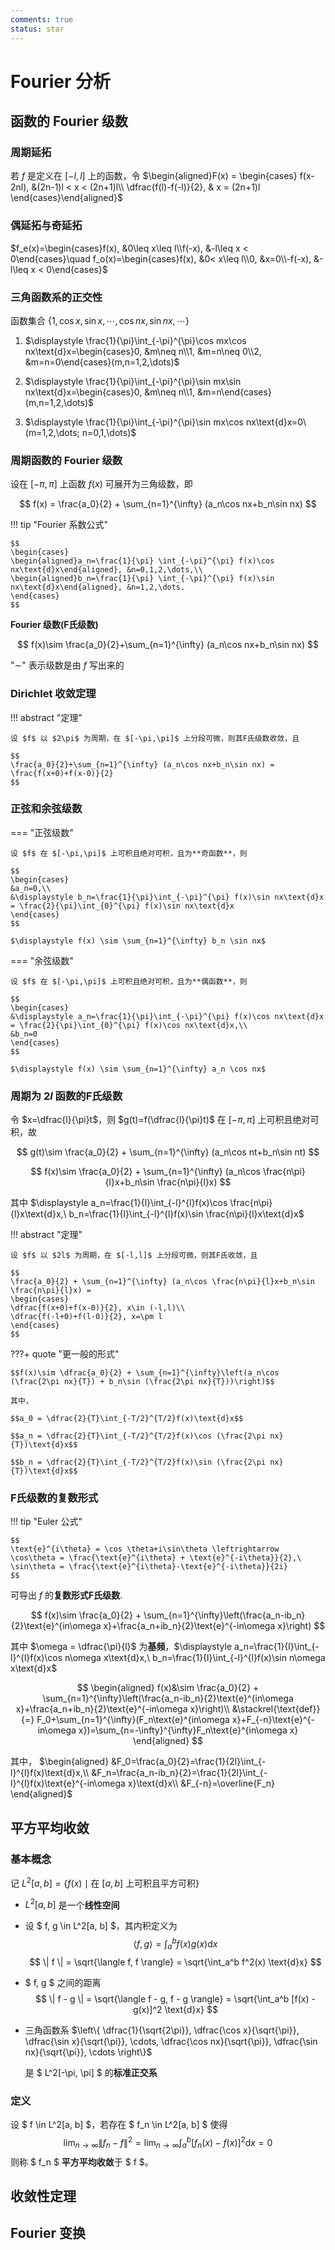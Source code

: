 ```yaml
---
comments: true
status: star
---
```


# Fourier 分析

## 函数的 Fourier 级数

### 周期延拓

若 $f$ 是定义在 $[-l,l]$ 上的函数，令 $\begin{aligned}F(x) = 
\begin{cases}
f(x-2nl), &(2n-1)l < x < (2n+1)l\\
\dfrac{f(l)-f(-l)}{2}, & x = (2n+1)l
\end{cases}\end{aligned}$

### 偶延拓与奇延拓

$f_e(x)=\begin{cases}f(x), &0\leq x\leq l\\f(-x), &-l\leq x < 0\end{cases}\quad f_o(x)=\begin{cases}f(x), &0< x\leq l\\0, &x=0\\-f(-x), &-l\leq x < 0\end{cases}$

### 三角函数系的正交性

函数集合 $\{1, \cos x,\sin x, \cdots ,\cos nx,\sin nx ,\cdots\}$

1. $\displaystyle \frac{1}{\pi}\int_{-\pi}^{\pi}\cos mx\cos nx\text{d}x=\begin{cases}0, &m\neq n\\1, &m=n\neq 0\\2, &m=n=0\end{cases}(m,n=1,2,\dots)$

2. $\displaystyle \frac{1}{\pi}\int_{-\pi}^{\pi}\sin mx\sin nx\text{d}x=\begin{cases}0, &m\neq n\\1, &m=n\end{cases}(m,n=1,2,\dots)$

3. $\displaystyle \frac{1}{\pi}\int_{-\pi}^{\pi}\sin mx\cos nx\text{d}x=0\ (m=1,2,\dots; n=0,1,\dots)$

### 周期函数的 Fourier 级数

设在 $[-\pi, \pi]$ 上函数 $f(x)$ 可展开为三角级数，即

$$
f(x) = \frac{a_0}{2} + \sum_{n=1}^{\infty} (a_n\cos nx+b_n\sin nx)
$$

!!! tip "Fourier 系数公式"

	$$
	\begin{cases}
	\begin{aligned}a_n=\frac{1}{\pi} \int_{-\pi}^{\pi} f(x)\cos nx\text{d}x\end{aligned}, &n=0,1,2,\dots,\\
	\begin{aligned}b_n=\frac{1}{\pi} \int_{-\pi}^{\pi} f(x)\sin nx\text{d}x\end{aligned}, &n=1,2,\dots.
	\end{cases}
	$$

**Fourier 级数(F氏级数)**

$$
f(x)\sim \frac{a_0}{2}+\sum_{n=1}^{\infty} (a_n\cos nx+b_n\sin nx)
$$

"$\sim$" 表示级数是由 $f$ 写出来的

### Dirichlet 收敛定理

!!! abstract "定理"

	设 $f$ 以 $2\pi$ 为周期，在 $[-\pi,\pi]$ 上分段可微，则其F氏级数收敛，且

	$$
	\frac{a_0}{2}+\sum_{n=1}^{\infty} (a_n\cos nx+b_n\sin nx) = \frac{f(x+0)+f(x-0)}{2}
	$$

### 正弦和余弦级数

=== "正弦级数"

	设 $f$ 在 $[-\pi,\pi]$ 上可积且绝对可积，且为**奇函数**，则

	$$
	\begin{cases}
	&a_n=0,\\
	&\displaystyle b_n=\frac{1}{\pi}\int_{-\pi}^{\pi} f(x)\sin nx\text{d}x = \frac{2}{\pi}\int_{0}^{\pi} f(x)\sin nx\text{d}x
	\end{cases}
	$$

	$\displaystyle f(x) \sim \sum_{n=1}^{\infty} b_n \sin nx$

=== "余弦级数"

	设 $f$ 在 $[-\pi,\pi]$ 上可积且绝对可积，且为**偶函数**，则

	$$
	\begin{cases}
	&\displaystyle a_n=\frac{1}{\pi}\int_{-\pi}^{\pi} f(x)\cos nx\text{d}x = \frac{2}{\pi}\int_{0}^{\pi} f(x)\cos nx\text{d}x,\\
	&b_n=0
	\end{cases}
	$$

	$\displaystyle f(x) \sim \sum_{n=1}^{\infty} a_n \cos nx$

### 周期为 $2l$ 函数的F氏级数

令 $x=\dfrac{l}{\pi}t$，则 $g(t)=f(\dfrac{l}{\pi}t)$ 在 $[-\pi,\pi]$ 上可积且绝对可积，故

$$
g(t)\sim \frac{a_0}{2} + \sum_{n=1}^{\infty} (a_n\cos nt+b_n\sin nt)
$$

$$
f(x)\sim  \frac{a_0}{2} + \sum_{n=1}^{\infty} (a_n\cos \frac{n\pi}{l}x+b_n\sin \frac{n\pi}{l}x)
$$

其中 $\displaystyle a_n=\frac{1}{l}\int_{-l}^{l}f(x)\cos \frac{n\pi}{l}x\text{d}x,\  b_n=\frac{1}{l}\int_{-l}^{l}f(x)\sin \frac{n\pi}{l}x\text{d}x$

!!! abstract "定理"

	设 $f$ 以 $2l$ 为周期，在 $[-l,l]$ 上分段可微，则其F氏收敛，且

	$$
	\frac{a_0}{2} + \sum_{n=1}^{\infty} (a_n\cos \frac{n\pi}{l}x+b_n\sin \frac{n\pi}{l}x) = 
	\begin{cases}
	\dfrac{f(x+0)+f(x-0)}{2}, x\in (-l,l)\\
	\dfrac{f(-l+0)+f(l-0)}{2}, x=\pm l
	\end{cases}
	$$

???+ quote "更一般的形式"

	$$f(x)\sim \dfrac{a_0}{2} + \sum_{n=1}^{\infty}\left(a_n\cos (\frac{2\pi nx}{T}) + b_n\sin (\frac{2\pi nx}{T}))\right)$$

	其中，

	$$a_0 = \dfrac{2}{T}\int_{-T/2}^{T/2}f(x)\text{d}x$$

	$$a_n = \dfrac{2}{T}\int_{-T/2}^{T/2}f(x)\cos (\frac{2\pi nx}{T})\text{d}x$$

	$$b_n = \dfrac{2}{T}\int_{-T/2}^{T/2}f(x)\sin (\frac{2\pi nx}{T})\text{d}x$$

### F氏级数的复数形式

!!! tip "Euler 公式"

	$$
	\text{e}^{i\theta} = \cos \theta+i\sin\theta \leftrightarrow \cos\theta = \frac{\text{e}^{i\theta} + \text{e}^{-i\theta}}{2},\ \sin\theta = \frac{\text{e}^{i\theta}-\text{e}^{-i\theta}}{2i}
	$$

可导出 $f$ 的**复数形式F氏级数**.

$$
f(x)\sim \frac{a_0}{2} + \sum_{n=1}^{\infty}\left(\frac{a_n-ib_n}{2}\text{e}^{in\omega x}+\frac{a_n+ib_n}{2}\text{e}^{-in\omega x}\right)
$$

其中 $\omega = \dfrac{\pi}{l}$ 为**基频**，$\displaystyle a_n=\frac{1}{l}\int_{-l}^{l}f(x)\cos n\omega x\text{d}x,\  b_n=\frac{1}{l}\int_{-l}^{l}f(x)\sin n\omega x\text{d}x$

$$
\begin{aligned}
f(x)&\sim \frac{a_0}{2} + \sum_{n=1}^{\infty}\left(\frac{a_n-ib_n}{2}\text{e}^{in\omega x}+\frac{a_n+ib_n}{2}\text{e}^{-in\omega x}\right)\\
&\stackrel{\text{def}}{=} F_0+\sum_{n=1}^{\infty}(F_n\text{e}^{in\omega x}+F_{-n}\text{e}^{-in\omega x})=\sum_{n=-\infty}^{\infty}F_n\text{e}^{in\omega x}
\end{aligned}
$$

其中， $\begin{aligned}
&F_0=\frac{a_0}{2}=\frac{1}{2l}\int_{-l}^{l}f(x)\text{d}x,\\
&F_n=\frac{a_n-ib_n}{2}=\frac{1}{2l}\int_{-l}^{l}f(x)\text{e}^{-in\omega x}\text{d}x\\
&F_{-n}=\overline{F_n}
\end{aligned}$

## 平方平均收敛

### 基本概念

记 $L^2[a,b] = \{f(x)\mid \text{在 }[a,b]\text{ 上可积且平方可积}\}$

- $L^2[a,b]$ 是一个**线性空间**

- 设 $ f, g \in L^2[a, b] $，其内积定义为
  $$
  \langle f, g \rangle = \int_a^b f(x) g(x) \text{d}x
  $$
  $$
  \| f \| = \sqrt{\langle f, f \rangle} = \sqrt{\int_a^b f^2(x) \text{d}x}
  $$

- $ f, g $ 之间的距离
  $$
  \| f - g \| = \sqrt{\langle f - g, f - g \rangle} = \sqrt{\int_a^b [f(x) - g(x)]^2 \text{d}x}
  $$

- 三角函数系 
  $\left\{ \dfrac{1}{\sqrt{2\pi}}, \dfrac{\cos x}{\sqrt{\pi}}, \dfrac{\sin x}{\sqrt{\pi}}, \cdots, \dfrac{\cos nx}{\sqrt{\pi}}, \dfrac{\sin nx}{\sqrt{\pi}}, \cdots \right\}$

  	是 $ L^2[-\pi, \pi] $ 的**标准正交系**

### 定义

设 $ f \in L^2[a, b] $，若存在 $ f_n \in L^2[a, b] $ 使得
  $$
  \lim_{n \to \infty} \| f_n - f \|^2 = \lim_{n \to \infty} \int_a^b [f_n(x) - f(x)]^2 \text{d}x = 0
  $$
  则称 $ f_n $ **平方平均收敛**于 $ f $。

### 

## 收敛性定理

## Fourier 变换

